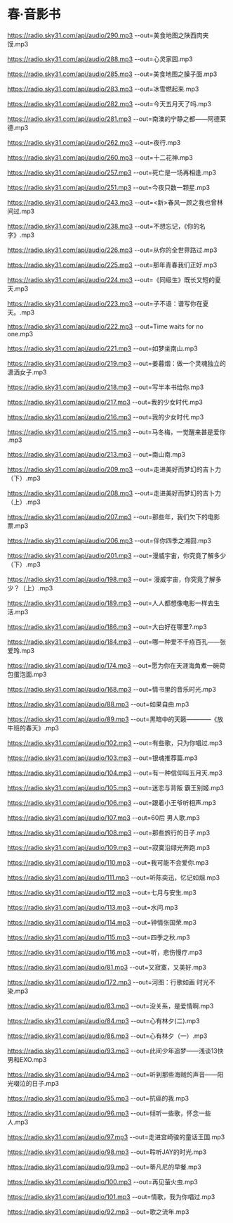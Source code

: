 # 春·音影书

https://radio.sky31.com/api/audio/290.mp3 --out=美食地图之陕西肉夹馍.mp3

https://radio.sky31.com/api/audio/288.mp3 --out=心灵家园.mp3

https://radio.sky31.com/api/audio/285.mp3 --out=美食地图之臊子面.mp3

https://radio.sky31.com/api/audio/283.mp3 --out=冰雪燃起来.mp3

https://radio.sky31.com/api/audio/282.mp3 --out=今天五月天了吗.mp3

https://radio.sky31.com/api/audio/281.mp3 --out=南澳的宁静之都——阿德莱德.mp3

https://radio.sky31.com/api/audio/262.mp3 --out=夜行.mp3

https://radio.sky31.com/api/audio/260.mp3 --out=十二花神.mp3

https://radio.sky31.com/api/audio/257.mp3 --out=死亡是一场再相逢.mp3

https://radio.sky31.com/api/audio/251.mp3 --out=今夜只数一颗星.mp3

https://radio.sky31.com/api/audio/243.mp3 --out=<新>春风一顾之我也曾林间过.mp3

https://radio.sky31.com/api/audio/238.mp3 --out=不想忘记，《你的名字》.mp3

https://radio.sky31.com/api/audio/226.mp3 --out=从你的全世界路过.mp3

https://radio.sky31.com/api/audio/225.mp3 --out=那年青春我们正好.mp3

https://radio.sky31.com/api/audio/224.mp3 --out=《同级生》既长又短的夏天.mp3

https://radio.sky31.com/api/audio/223.mp3 --out=子不语：谱写你在夏天。.mp3

https://radio.sky31.com/api/audio/222.mp3 --out=Time waits for no one.mp3

https://radio.sky31.com/api/audio/221.mp3 --out=如梦坐南山.mp3

https://radio.sky31.com/api/audio/219.mp3 --out=姜暮烟：做一个灵魂独立的潇洒女子.mp3

https://radio.sky31.com/api/audio/218.mp3 --out=写半本书给你.mp3

https://radio.sky31.com/api/audio/217.mp3 --out=我的少女时代.mp3

https://radio.sky31.com/api/audio/216.mp3 --out=我的少女时代.mp3

https://radio.sky31.com/api/audio/215.mp3 --out=马冬梅，一觉醒来甚是爱你 .mp3

https://radio.sky31.com/api/audio/213.mp3 --out=南山南.mp3

https://radio.sky31.com/api/audio/209.mp3 --out=走进美好而梦幻的吉卜力（下）.mp3

https://radio.sky31.com/api/audio/208.mp3 --out=走进美好而梦幻的吉卜力（上）.mp3

https://radio.sky31.com/api/audio/207.mp3 --out=那些年，我们欠下的电影票.mp3

https://radio.sky31.com/api/audio/206.mp3 --out=伴你四季之湘囧.mp3

https://radio.sky31.com/api/audio/201.mp3 --out=漫威宇宙，你究竟了解多少（下）.mp3

https://radio.sky31.com/api/audio/198.mp3 --out=      漫威宇宙，你究竟了解多少？（上）.mp3

https://radio.sky31.com/api/audio/189.mp3 --out=人人都想像电影一样去生活.mp3

https://radio.sky31.com/api/audio/186.mp3 --out=大白好在哪里?.mp3

https://radio.sky31.com/api/audio/184.mp3 --out=哪一种爱不千疮百孔——张爱玲.mp3

https://radio.sky31.com/api/audio/174.mp3 --out=愿为你在天涯海角煮一碗荷包蛋泡面.mp3

https://radio.sky31.com/api/audio/168.mp3 --out=情书里的音乐时光.mp3

https://radio.sky31.com/api/audio/88.mp3 --out=如果自由.mp3

https://radio.sky31.com/api/audio/89.mp3 --out=黑暗中的天籁————《放牛班的春天》.mp3

https://radio.sky31.com/api/audio/102.mp3 --out=有些歌，只为你唱过.mp3

https://radio.sky31.com/api/audio/103.mp3 --out=银魂推荐篇.mp3

https://radio.sky31.com/api/audio/104.mp3 --out=有一种信仰叫五月天.mp3

https://radio.sky31.com/api/audio/105.mp3 --out=迷恋与背叛 霸王别姬.mp3

https://radio.sky31.com/api/audio/106.mp3 --out=跟着小王爷听相声.mp3

https://radio.sky31.com/api/audio/107.mp3 --out=60后 男人歌.mp3

https://radio.sky31.com/api/audio/108.mp3 --out=那些旅行的日子.mp3

https://radio.sky31.com/api/audio/109.mp3 --out=寂寞沿绿光奔跑.mp3

https://radio.sky31.com/api/audio/110.mp3 --out=我可能不会爱你.mp3

https://radio.sky31.com/api/audio/111.mp3 --out=听陈奕迅，忆记如烟.mp3

https://radio.sky31.com/api/audio/112.mp3 --out=七月与安生.mp3

https://radio.sky31.com/api/audio/113.mp3 --out=水问.mp3

https://radio.sky31.com/api/audio/114.mp3 --out=钟情张国荣.mp3

https://radio.sky31.com/api/audio/115.mp3 --out=四季之秋.mp3

https://radio.sky31.com/api/audio/116.mp3 --out=听，悲伤慢疗.mp3

https://radio.sky31.com/api/audio/81.mp3 --out=又寂寞，又美好.mp3

https://radio.sky31.com/api/audio/172.mp3 --out=河图：行歌如画 时光不染.mp3

https://radio.sky31.com/api/audio/83.mp3 --out=没关系，是爱情啊.mp3

https://radio.sky31.com/api/audio/84.mp3 --out=心有林夕(二).mp3

https://radio.sky31.com/api/audio/86.mp3 --out=心有林夕（一）.mp3

https://radio.sky31.com/api/audio/93.mp3 --out=此间少年追梦——浅谈13快男和EXO.mp3

https://radio.sky31.com/api/audio/94.mp3 --out=听到那些海贼的声音——阳光啜泣的日子.mp3

https://radio.sky31.com/api/audio/95.mp3 --out=抗癌的我.mp3

https://radio.sky31.com/api/audio/96.mp3 --out=倾听一些歌，怀念一些人.mp3

https://radio.sky31.com/api/audio/97.mp3 --out=走进宫崎骏的童话王国.mp3

https://radio.sky31.com/api/audio/98.mp3 --out=聆听JAY的时光.mp3

https://radio.sky31.com/api/audio/99.mp3 --out=蒂凡尼的早餐.mp3

https://radio.sky31.com/api/audio/100.mp3 --out=再见萤火虫.mp3

https://radio.sky31.com/api/audio/101.mp3 --out=情歌，我为你唱过.mp3

https://radio.sky31.com/api/audio/92.mp3 --out=歌之流年.mp3

